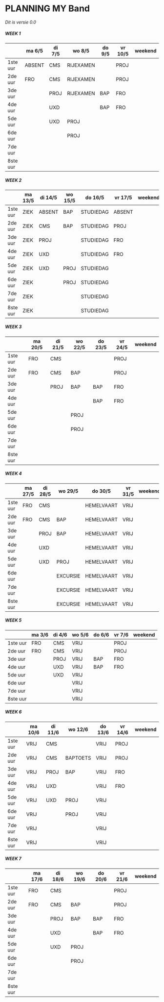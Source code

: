 # PLANNING MY Band
_Dit is versie 0.0_

##### WEEK 1

|          | ma 6/5 | di 7/5 | wo 8/5 | do 9/5 | vr 10/5 | weekend |
| -------- | ------ | ------ | ------ | ------ | ------- | ------- |
| 1ste uur | ABSENT | CMS    |RIJEXAMEN|        | PROJ    |         |
| 2de uur  | FRO    | CMS    |RIJEXAMEN|        | PROJ    |         |
| 3de uur  |        | PROJ   |RIJEXAMEN| BAP    | FRO     |         |
| 4de uur  |        | UXD    |        | BAP    | FRO     |         |
| 5de uur  |        | UXD    | PROJ   |        |         |         |
| 6de uur  |        |        | PROJ   |        |         |         |
| 7de uur  |        |        |        |        |         |         |
| 8ste uur |        |        |        |        |         |         |

##### WEEK 2

|          | ma 13/5 | di 14/5 | wo 15/5 | do 16/5   | vr 17/5 | weekend |
| -------- | ------- | ------- | ------- | --------- | ------- | ------- |
| 1ste uur | ZIEK    | ABSENT  | BAP     | STUDIEDAG | ABSENT  |         |
| 2de uur  | ZIEK    | CMS     | BAP     | STUDIEDAG | PROJ    |         |
| 3de uur  | ZIEK    | PROJ    |         | STUDIEDAG | FRO     |         |
| 4de uur  | ZIEK    | UXD     |         | STUDIEDAG | FRO     |         |
| 5de uur  | ZIEK    | UXD     | PROJ    | STUDIEDAG |         |         |
| 6de uur  | ZIEK    |         | PROJ    | STUDIEDAG |         |         |
| 7de uur  | ZIEK    |         |         | STUDIEDAG |         |         |
| 8ste uur | ZIEK    |         |         | STUDIEDAG |         |         |

##### WEEK 3

|          | ma 20/5 | di 21/5      | wo 22/5 | do 23/5 | vr 24/5 | weekend |
| -------- | ------- | ------------ | ------- | ------- | ------- | ------- |
| 1ste uur | FRO     | CMS          |         |         | PROJ    |         |
| 2de uur  | FRO     | CMS          | BAP     |         | PROJ    |         |
| 3de uur  |         | PROJ         | BAP     | BAP     | FRO     |         |
| 4de uur  |         | 	  |         | BAP     | FRO     |         |
| 5de uur  |         | 			    | PROJ    |         |         |         |
| 6de uur  |         |              | PROJ    |         |         |         |
| 7de uur  |         |              |         |         |         |         |
| 8ste uur |         |              |         |         |         |         |

##### WEEK 4

|          | ma 27/5 | di 28/5 | wo 29/5  | do 30/5    | vr 31/5 | weekend |
| -------- | ------- | ------- | -------- | ---------- | ------- | ------- |
| 1ste uur | FRO     | CMS     |          | HEMELVAART | VRIJ    |         |
| 2de uur  | FRO     | CMS     | BAP      | HEMELVAART | VRIJ    |         |
| 3de uur  |         | PROJ    | BAP      | HEMELVAART | VRIJ    |         |
| 4de uur  |         | UXD     |          | HEMELVAART | VRIJ    |         |
| 5de uur  |         | UXD     | PROJ     | HEMELVAART | VRIJ    |         |
| 6de uur  |         |         | EXCURSIE | HEMELVAART | VRIJ    |         |
| 7de uur  |         |         | EXCURSIE | HEMELVAART | VRIJ    |         |
| 8ste uur |         |         | EXCURSIE | HEMELVAART | VRIJ    |         |

##### WEEK 5

|          | ma 3/6 | di 4/6 | wo 5/6 | do 6/6 | vr 7/6 | weekend |
| -------- | ------ | ------ | ------ | ------ | ------ | ------- |
| 1ste uur | FRO    | CMS    | VRIJ   |        | PROJ   |         |
| 2de uur  | FRO    | CMS    | VRIJ   |        | PROJ   |         |
| 3de uur  |        | PROJ   | VRIJ   | BAP    | FRO    |         |
| 4de uur  |        | UXD    | VRIJ   | BAP    | FRO    |         |
| 5de uur  |        | UXD    | VRIJ   |        |        |         |
| 6de uur  |        |        | VRIJ   |        |        |         |
| 7de uur  |        |        | VRIJ   |        |        |         |
| 8ste uur |        |        | VRIJ   |        |        |         |

##### WEEK 6

|          | ma 10/6 | di 11/6 | wo 12/6  | do 13/6 | vr 14/6 | weekend |
| -------- | ------- | ------- | -------- | ------- | ------- | ------- |
| 1ste uur | VRIJ    | CMS     |          | VRIJ    | PROJ    |         |
| 2de uur  | VRIJ    | CMS     | BAPTOETS | VRIJ    | PROJ    |         |
| 3de uur  | VRIJ    | PROJ    | BAP      | VRIJ    | FRO     |         |
| 4de uur  | VRIJ    | UXD     |          | VRIJ    | FRO     |         |
| 5de uur  | VRIJ    | UXD     | PROJ     | VRIJ    |         |         |
| 6de uur  | VRIJ    |         | PROJ     | VRIJ    |         |         |
| 7de uur  | VRIJ    |         |          | VRIJ    |         |         |
| 8ste uur | VRIJ    |         |          | VRIJ    |         |         |

##### WEEK 7

|          | ma 17/6 | di 18/6 | wo 19/6 | do 20/6 | vr 21/6 | weekend |
| -------- | ------- | ------- | ------- | ------- | ------- | ------- |
| 1ste uur | FRO     | CMS     |         |         | PROJ    |         |
| 2de uur  | FRO     | CMS     | BAP     |         | PROJ    |         |
| 3de uur  |         | PROJ    | BAP     | BAP     | FRO     |         |
| 4de uur  |         | UXD     |         | BAP     | FRO     |         |
| 5de uur  |         | UXD     | PROJ    |         |         |         |
| 6de uur  |         |         | PROJ    |         |         |         |
| 7de uur  |         |         |         |         |         |         |
| 8ste uur |         |         |         |         |         |         |
